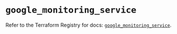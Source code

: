 # `google_monitoring_service`

Refer to the Terraform Registry for docs: [`google_monitoring_service`](https://registry.terraform.io/providers/hashicorp/google-beta/5.23.0/docs/resources/google_monitoring_service).
